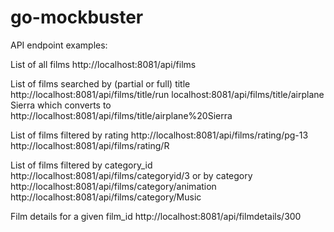 # go-mockbuster

API endpoint examples:

List of all films
http://localhost:8081/api/films


List of films searched by (partial or full) title
http://localhost:8081/api/films/title/run
localhost:8081/api/films/title/airplane Sierra 
which converts to 
http://localhost:8081/api/films/title/airplane%20Sierra


List of films filtered by rating
http://localhost:8081/api/films/rating/pg-13
http://localhost:8081/api/films/rating/R


List of films filtered by category_id
http://localhost:8081/api/films/categoryid/3
or by category
http://localhost:8081/api/films/category/animation
http://localhost:8081/api/films/category/Music


Film details for a given film_id
http://localhost:8081/api/filmdetails/300

